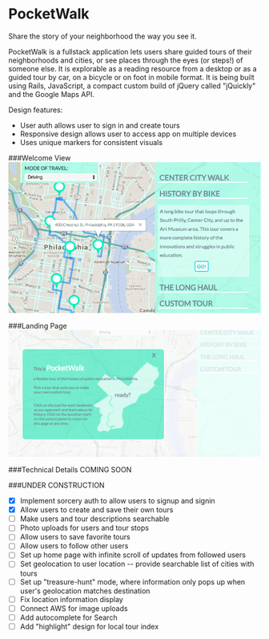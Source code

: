 # PocketWalk

Share the story of your neighborhood the way you see it.

PocketWalk is a fullstack application lets users share guided tours of their neighborhoods and cities, or see places through the eyes (or steps!) of someone else. It is explorable as a reading resource from a desktop or as a guided tour by car, on a bicycle or on foot in mobile format. It is being built using Rails, JavaScript, a compact custom build of jQuery called "jQuickly" and the Google Maps API.

<!-- [See it live][heroku] -->

<!-- [heroku]: http://pocketwalk.com -->

Design features:

- User auth allows user to sign in and create tours
- Responsive design allows user to access app on multiple devices
- Uses unique markers for consistent visuals

###Welcome View
![welcome]

###Landing Page
![landingPage]

###Technical Details
COMING SOON

###UNDER CONSTRUCTION
* [x] Implement sorcery auth to allow users to signup and signin
* [x] Allow users to create and save their own tours
* [ ] Make users and tour descriptions searchable
* [ ] Photo uploads for users and tour stops
* [ ] Allow users to save favorite tours
* [ ] Allow users to follow other users
* [ ] Set up home page with infinite scroll of updates from followed users
* [ ] Set geolocation to user location -- provide searchable list of cities with tours
* [ ] Set up "treasure-hunt" mode, where information only pops up when user's geolocation matches destination
* [ ] Fix location information display
* [ ] Connect AWS for image uploads
* [ ] Add autocomplete for Search
* [ ] Add "highlight" design for local tour index

[welcome]: app/assets/images/welcome.png
[landingPage]: app/assets/images/landing.png
